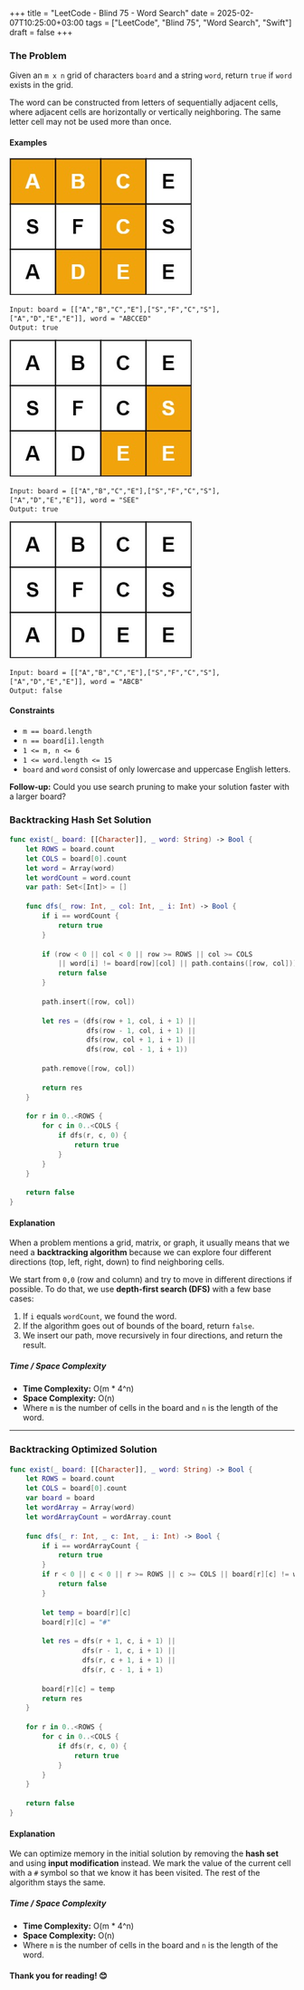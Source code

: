 +++
title = "LeetCode - Blind 75 - Word Search"
date = 2025-02-07T10:25:00+03:00
tags = ["LeetCode", "Blind 75", "Word Search", "Swift"]
draft = false
+++

### The Problem  
Given an `m x n` grid of characters `board` and a string `word`, return `true` if `word` exists in the grid.  

The word can be constructed from letters of sequentially adjacent cells, where adjacent cells are horizontally or vertically neighboring. The same letter cell may not be used more than once.  

#### Examples  

![alt image](images/word2.jpg#center)  
```  
Input: board = [["A","B","C","E"],["S","F","C","S"],["A","D","E","E"]], word = "ABCCED"  
Output: true  
```  

![alt image](images/word-1.jpg#center)  
```  
Input: board = [["A","B","C","E"],["S","F","C","S"],["A","D","E","E"]], word = "SEE"  
Output: true  
```  

![alt image](images/word3.jpg#center)  
```  
Input: board = [["A","B","C","E"],["S","F","C","S"],["A","D","E","E"]], word = "ABCB"  
Output: false  
```  

#### Constraints  
- `m == board.length`  
- `n == board[i].length`  
- `1 <= m, n <= 6`  
- `1 <= word.length <= 15`  
- `board` and `word` consist of only lowercase and uppercase English letters.  

**Follow-up:** Could you use search pruning to make your solution faster with a larger board?  

### Backtracking Hash Set Solution  
```swift  
func exist(_ board: [[Character]], _ word: String) -> Bool {  
    let ROWS = board.count  
    let COLS = board[0].count  
    let word = Array(word)  
    let wordCount = word.count  
    var path: Set<[Int]> = []  

    func dfs(_ row: Int, _ col: Int, _ i: Int) -> Bool {  
        if i == wordCount {  
            return true  
        }  

        if (row < 0 || col < 0 || row >= ROWS || col >= COLS  
            || word[i] != board[row][col] || path.contains([row, col])) {  
            return false  
        }  

        path.insert([row, col])  

        let res = (dfs(row + 1, col, i + 1) ||  
                   dfs(row - 1, col, i + 1) ||  
                   dfs(row, col + 1, i + 1) ||  
                   dfs(row, col - 1, i + 1))  

        path.remove([row, col])  

        return res  
    }  

    for r in 0..<ROWS {  
        for c in 0..<COLS {  
            if dfs(r, c, 0) {  
                return true  
            }  
        }  
    }  

    return false  
}  
```  

#### Explanation  
When a problem mentions a grid, matrix, or graph, it usually means that we need a **backtracking algorithm** because we can explore four different directions (top, left, right, down) to find neighboring cells.  

We start from `0,0` (row and column) and try to move in different directions if possible. To do that, we use **depth-first search (DFS)** with a few base cases:  
1. If `i` equals `wordCount`, we found the word.  
2. If the algorithm goes out of bounds of the board, return `false`.  
3. We insert our path, move recursively in four directions, and return the result.  

##### Time / Space Complexity  
- **Time Complexity:** O(m * 4^n)  
- **Space Complexity:** O(n)  
- Where `m` is the number of cells in the board and `n` is the length of the word.  

---

### Backtracking Optimized Solution  
```swift  
func exist(_ board: [[Character]], _ word: String) -> Bool {  
    let ROWS = board.count  
    let COLS = board[0].count  
    var board = board  
    let wordArray = Array(word)  
    let wordArrayCount = wordArray.count  

    func dfs(_ r: Int, _ c: Int, _ i: Int) -> Bool {  
        if i == wordArrayCount {  
            return true  
        }  
        if r < 0 || c < 0 || r >= ROWS || c >= COLS || board[r][c] != wordArray[i] || board[r][c] == "#" {  
            return false  
        }  

        let temp = board[r][c]  
        board[r][c] = "#"  

        let res = dfs(r + 1, c, i + 1) ||  
                  dfs(r - 1, c, i + 1) ||  
                  dfs(r, c + 1, i + 1) ||  
                  dfs(r, c - 1, i + 1)  

        board[r][c] = temp  
        return res  
    }  

    for r in 0..<ROWS {  
        for c in 0..<COLS {  
            if dfs(r, c, 0) {  
                return true  
            }  
        }  
    }  

    return false  
}  
```  

#### Explanation  
We can optimize memory in the initial solution by removing the **hash set** and using **input modification** instead. We mark the value of the current cell with a `#` symbol so that we know it has been visited. The rest of the algorithm stays the same.  

##### Time / Space Complexity  
- **Time Complexity:** O(m * 4^n)  
- **Space Complexity:** O(n)  
- Where `m` is the number of cells in the board and `n` is the length of the word.  

#### Thank you for reading! 😊
